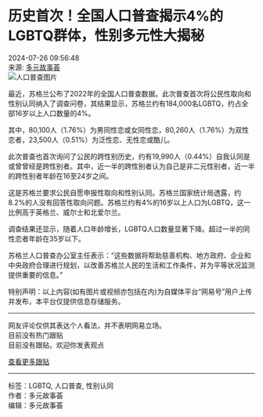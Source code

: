 # 历史首次！全国人口普查揭示4%的LGBTQ群体，性别多元性大揭秘

2024-07-26 09:56:48  
来源: [多元故事荟](https://www.163.com/dy/media/T1411113117590.html)  
![人口普查图片](https://static.ws.126.net/163/f2e/dy_media/dy_media/static/images/ipLocation.f6d00eb.svg)

最近，苏格兰公布了2022年的全国人口普查数据。此次普查首次将公民性取向和性别认同纳入了调查问卷，其结果显示，苏格兰约有184,000名LGBTQ，约占全部16岁以上人口数量的4%。

其中，80,100人（1.76%）为男同性恋或女同性恋，80,260人（1.76%）为双性恋者，23,500人（0.51%）为泛性恋、无性恋或酷儿。

此次普查也首次询问了公民的跨性别历史，约有19,990人（0.44%）自我认同是或曾曾经是跨性别者。其中，近一半的跨性别者认为自己是非二元性别者，近一半的跨性别者年龄在16至24岁之间。

这是苏格兰要求公民自愿申报性取向和性别认同。苏格兰国家统计局透露，约8.2%的人没有回答性取向问题。苏格兰约有4%的16岁以上人口为LGBTQ，这一比例高于英格兰、威尔士和北爱尔兰。

调查结果还显示，随着人口年龄增长，LGBTQ人口数量显著下降。超过一半的同性恋者年龄在35岁以下。

苏格兰人口普查办公室主任表示：“这些数据将帮助慈善机构、地方政府、企业和中央政府合理进行规划，以改善苏格兰人民的生活和工作条件，并为平等状况监测提供重要的信息。”

特别声明：以上内容(如有图片或视频亦包括在内)为自媒体平台“网易号”用户上传并发布，本平台仅提供信息存储服务。

--- 

网友评论仅供其表达个人看法，并不表明网易立场。  
目前没有热门跟贴  
目前没有跟贴，欢迎你发表观点  
  
[查看更多跟贴](https://comment.tie.163.com/J810DSGV052880KM.html)

---

标签：LGBTQ, 人口普查, 性别认同  
作者：多元故事荟  
编辑：多元故事荟  